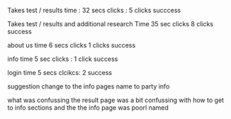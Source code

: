 Takes test / results 
time : 32 secs 
clicks : 5 clicks
succcess

Takes test / results and additional research 
Time 35 sec
clicks 8 clicks
success 

about us 
time 6 secs 
clicks 1 clicks 
success 

info 
time 5 sec 
clicks : 1 click 
success 

login 
time 5 secs 
clcikcs: 2 
success 

suggestion 
change to the info pages name to party info

what was confussing 
the result page was a bit confussing with how to get to info sections 
and the the info page was poorl named  
